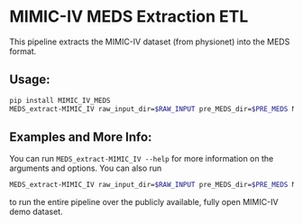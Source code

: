 # MIMIC-IV MEDS Extraction ETL

This pipeline extracts the MIMIC-IV dataset (from physionet) into the MEDS format.

## Usage:

```bash
pip install MIMIC_IV_MEDS
MEDS_extract-MIMIC_IV raw_input_dir=$RAW_INPUT pre_MEDS_dir=$PRE_MEDS MEDS_cohort_dir=$COHORT
```

## Examples and More Info:

You can run `MEDS_extract-MIMIC_IV --help` for more information on the arguments and options. You can also run

```bash
MEDS_extract-MIMIC_IV raw_input_dir=$RAW_INPUT pre_MEDS_dir=$PRE_MEDS MEDS_cohort_dir=$COHORT do_demo=True
```

to run the entire pipeline over the publicly available, fully open MIMIC-IV demo dataset.
